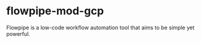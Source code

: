 # flowpipe-mod-gcp
Flowpipe is a low-code workflow automation tool that aims to be simple yet powerful.
